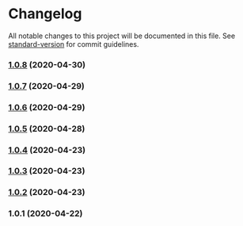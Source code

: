 # Changelog

All notable changes to this project will be documented in this file. See [standard-version](https://github.com/conventional-changelog/standard-version) for commit guidelines.

### [1.0.8](https://gitlab.com/advanced-styling/outdoors/compare/v1.0.7...v1.0.8) (2020-04-30)

### [1.0.7](https://gitlab.com/advanced-styling/outdoors/compare/v1.0.6...v1.0.7) (2020-04-29)

### [1.0.6](https://gitlab.com/advanced-styling/outdoors/compare/v1.0.5...v1.0.6) (2020-04-29)

### [1.0.5](https://gitlab.com/advanced-styling/outdoors/compare/v1.0.4...v1.0.5) (2020-04-28)

### [1.0.4](https://gitlab.com/advanced-styling/outdoors/compare/v1.0.3...v1.0.4) (2020-04-23)

### [1.0.3](https://gitlab.com/advanced-styling/outdoors/compare/v1.0.2...v1.0.3) (2020-04-23)

### [1.0.2](https://gitlab.com/advanced-styling/outdoors/compare/v1.0.1...v1.0.2) (2020-04-23)

### 1.0.1 (2020-04-22)

